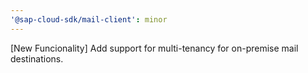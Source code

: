 ```yaml
---
'@sap-cloud-sdk/mail-client': minor
---
```


[New Funcionality] Add support for multi-tenancy for on-premise mail destinations.
